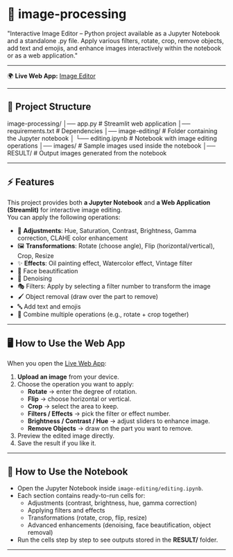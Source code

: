 # 🎨 image-processing  
"Interactive Image Editor – Python project available as a Jupyter Notebook and a standalone .py file. Apply various filters, rotate, crop, remove objects, add text and emojis, and enhance images interactively within the notebook or as a web application."

---

🌍 **Live Web App:** [Image Editor](https://image-processing5.streamlit.app/)

---

## 📂 Project Structure

image-processing/ │── app.py                # Streamlit web application
│── requirements.txt      # Dependencies
│── image-editing/        # Folder containing the Jupyter notebook
│   └── editing.ipynb     # Notebook with image editing operations
│── images/               # Sample images used inside the notebook
│── RESULT/               # Output images generated from the notebook

---

## ⚡ Features

This project provides both **a Jupyter Notebook** and **a Web Application (Streamlit)** for interactive image editing.  
You can apply the following operations:

- 🎨 **Adjustments**: Hue, Saturation, Contrast, Brightness, Gamma correction, CLAHE color enhancement  
- 🖼 **Transformations**: Rotate (choose angle), Flip (horizontal/vertical), Crop, Resize  
- ✨ **Effects**: Oil painting effect, Watercolor effect, Vintage filter  
- 👩 Face beautification  
- 🧽 Denoising  
- 🎭 Filters: Apply by selecting a filter number to transform the image  
- 🖌 Object removal (draw over the part to remove)  
- 🔤 Add text and emojis  
- 📐 Combine multiple operations (e.g., rotate + crop together)  

---

## 🖥️ How to Use the Web App

When you open the [Live Web App](https://your-app-link-here.com):

1. **Upload an image** from your device.  
2. Choose the operation you want to apply:  
   - **Rotate** → enter the degree of rotation.  
   - **Flip** → choose horizontal or vertical.  
   - **Crop** → select the area to keep.  
   - **Filters / Effects** → pick the filter or effect number.  
   - **Brightness / Contrast / Hue** → adjust sliders to enhance image.  
   - **Remove Objects** → draw on the part you want to remove.  
3. Preview the edited image directly.  
4. Save the result if you like it.  

---

## 📓 How to Use the Notebook

- Open the Jupyter Notebook inside `image-editing/editing.ipynb`.  
- Each section contains ready-to-run cells for:  
  - Adjustments (contrast, brightness, hue, gamma correction)  
  - Applying filters and effects  
  - Transformations (rotate, crop, flip, resize)  
  - Advanced enhancements (denoising, face beautification, object removal)  
- Run the cells step by step to see outputs stored in the **RESULT/** folder.  

---
